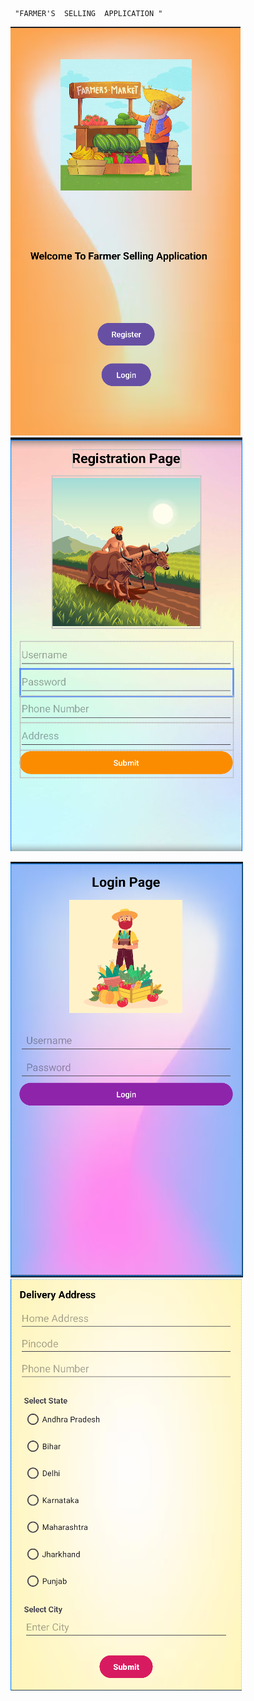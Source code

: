      "FARMER'S  SELLING  APPLICATION "
![Alt Text](https://github.com/Abhishekjha2011/FarmerSellingApplication/blob/master/Screenshot%202024-11-18%20123655.png)
![Alt Text](https://github.com/Abhishekjha2011/FarmerSellingApplication/blob/master/Screenshot%202024-11-19%20153211.png)


![Alt Text](https://github.com/Abhishekjha2011/FarmerSellingApplication/blob/master/Screenshot%202024-11-19%20153245.png)
![Alt Text](https://github.com/Abhishekjha2011/FarmerSellingApplication/blob/master/Screenshot%202024-11-19%20153353.png)


